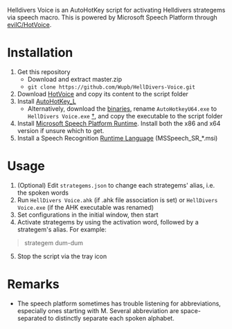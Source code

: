 Helldivers Voice is an AutoHotKey script for activating Helldivers strategems via speech macro. This is powered by Microsoft Speech Platform through [evilC/HotVoice](https://github.com/evilC/HotVoice/).

# Installation
1. Get this repository
    * Download and extract master.zip
    * `git clone https://github.com/Wupb/HellDivers-Voice.git`
2. Download [HotVoice](https://github.com/evilC/HotVoice/releases) and copy its content to the script folder
3. Install [AutoHotKey_L](https://www.autohotkey.com/download/)
    * Alternatively, download the [binaries](https://www.autohotkey.com/download/ahk.zip), rename `AutoHotkeyU64.exe` to `HellDivers Voice.exe` [†](https://www.autohotkey.com/docs/Program.htm#portability), and copy the executable to the script folder
4. Install [Microsoft Speech Platform Runtime](https://www.microsoft.com/en-us/download/details.aspx?id=27225). Install both the x86 and x64 version if unsure which to get.
5. Install a Speech Recognition [Runtime Language](https://www.microsoft.com/en-us/download/details.aspx?id=27224) (MSSpeech_SR_*.msi)

# Usage
1. (Optional) Edit `strategems.json` to change each strategems' alias, i.e. the spoken words
2. Run `HellDivers Voice.ahk` (if .ahk file association is set) or `HellDivers Voice.exe` (if the AHK executable was renamed)
3. Set configurations in the initial window, then start
4. Activate strategems by using the activation word, followed by a strategem's alias. For example:
> strategem dum-dum
5. Stop the script via the tray icon

# Remarks
* The speech platform sometimes has trouble listening for abbreviations, especially ones starting with M. Several abbreviation are space-separated to distinctly separate each spoken alphabet.